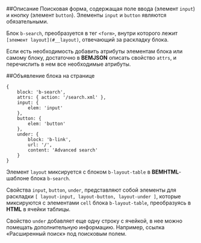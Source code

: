 ##Описание
Поисковая форма, содержащая поле ввода (элемент `input`) и кнопку (элемент `button`). Элементы `input` и `button` являются обязательными.

Блок `b-search`, преобразуется в тег `<form>`, внутри которого лежит `[элемент layout](#__layout)`,
отвечающий за раскладку блока.

Если есть необходимость добавить атрибуты элементам блока или самому блоку, достаточно в **BEMJSON** описать свойство `attrs`, и перечислить в нем все необходимые атрибуты.

##Объявление блока на странице

```bemjson
{
    block: 'b-search',
    attrs: { action: '/search.xml' },
    input: {
        elem: 'input'
    },
    button: {
        elem: 'button'
    },
    under: {
        block: 'b-link',
        url: '/',
        content: 'Advanced search'
    }
}
```

Элемент `layout` миксируется с блоком `b-layout-table` в **BEMHTML**-шаблоне блока `b-search`.

Свойства `input`, `button`, `under`, представляют собой элементы для раскладки `[ layout-input, layout-button, layout-under ]`, которые миксируются с элементами `cell` блока `b-layout-table`, преобразуясь в **HTML** в ячейки таблицы.

Свойство `under` добавляет еще одну строку с ячейкой, в нее можно помещать дополнительную информацию. Например, ссылка «Расширенный поиск» под поисковым полем.
